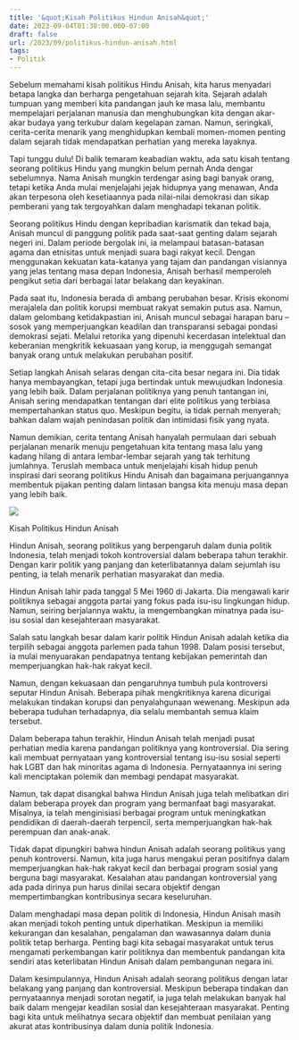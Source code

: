 ```yaml
---
title: '&quot;Kisah Politikus Hindun Anisah&quot;'
date: 2023-09-04T01:30:00.000-07:00
draft: false
url: /2023/09/politikus-hindun-anisah.html
tags: 
- Politik
---
```


  

Sebelum memahami kisah politikus Hindu Anisah, kita harus menyadari betapa langka dan berharga pengetahuan sejarah kita. Sejarah adalah tumpuan yang memberi kita pandangan jauh ke masa lalu, membantu mempelajari perjalanan manusia dan menghubungkan kita dengan akar-akar budaya yang terkubur dalam kegelapan zaman. Namun, seringkali, cerita-cerita menarik yang menghidupkan kembali momen-momen penting dalam sejarah tidak mendapatkan perhatian yang mereka layaknya.

  

Tapi tunggu dulu! Di balik temaram keabadian waktu, ada satu kisah tentang seorang politikus Hindu yang mungkin belum pernah Anda dengar sebelumnya. Nama Anisah mungkin terdengar asing bagi banyak orang, tetapi ketika Anda mulai menjelajahi jejak hidupnya yang menawan, Anda akan terpesona oleh kesetiaannya pada nilai-nilai demokrasi dan sikap pemberani yang tak tergoyahkan dalam menghadapi tekanan politik.

  

Seorang politikus Hindu dengan kepribadian karismatik dan tekad baja, Anisah muncul di panggung politik pada saat-saat genting dalam sejarah negeri ini. Dalam periode bergolak ini, ia melampaui batasan-batasan agama dan etnisitas untuk menjadi suara bagi rakyat kecil. Dengan menggunakan kekuatan kata-katanya yang tajam dan pandangan visiannya yang jelas tentang masa depan Indonesia, Anisah berhasil memperoleh pengikut setia dari berbagai latar belakang dan keyakinan.

  

Pada saat itu, Indonesia berada di ambang perubahan besar. Krisis ekonomi merajalela dan politik korupsi membuat rakyat semakin putus asa. Namun, dalam gelombang ketidakpastian ini, Anisah muncul sebagai harapan baru – sosok yang memperjuangkan keadilan dan transparansi sebagai pondasi demokrasi sejati. Melalui retorika yang dipenuhi kecerdasan intelektual dan keberanian mengkritik kekuasaan yang korup, ia menggugah semangat banyak orang untuk melakukan perubahan positif.

  

Setiap langkah Anisah selaras dengan cita-cita besar negara ini. Dia tidak hanya membayangkan, tetapi juga bertindak untuk mewujudkan Indonesia yang lebih baik. Dalam perjalanan politiknya yang penuh tantangan ini, Anisah sering mendapatkan tentangan dari elite politikus yang terbiasa mempertahankan status quo. Meskipun begitu, ia tidak pernah menyerah; bahkan dalam wajah penindasan politik dan intimidasi fisik yang nyata.

  

Namun demikian, cerita tentang Anisah hanyalah permulaan dari sebuah perjalanan menarik menuju pengetahuan kita tentang masa lalu yang kadang hilang di antara lembar-lembar sejarah yang tak terhitung jumlahnya. Teruslah membaca untuk menjelajahi kisah hidup penuh inspirasi dari seorang politikus Hindu Anisah dan bagaimana perjuangannya membentuk pijakan penting dalam lintasan bangsa kita menuju masa depan yang lebih baik.

  

![](https://blogger.googleusercontent.com/img/b/R29vZ2xl/AVvXsEgjMrM9J10fNd2PHWthrJWGvp7aEf5Ts0l6D0XdGgNZBcFb-WsNlvGlDDLFM1X386EeB_G1rM7l4OYNrKdJQX8QvTed4zJQ55IAqD4fNiFEkVUVsHK8FYgaPx4eQ47Goy-_4plo5KiESTtAoORU2bWfRyqBGbN3oqkT27p1PmjsabOzF8sUnxfvDY0Rng/w640-h426/IMG-20230615-WA0020.jpg)

  

Kisah Politikus Hindun Anisah

  

Hindun Anisah, seorang politikus yang berpengaruh dalam dunia politik Indonesia, telah menjadi tokoh kontroversial dalam beberapa tahun terakhir. Dengan karir politik yang panjang dan keterlibatannya dalam sejumlah isu penting, ia telah menarik perhatian masyarakat dan media.

  

Hindun Anisah lahir pada tanggal 5 Mei 1960 di Jakarta. Dia mengawali karir politiknya sebagai anggota partai yang fokus pada isu-isu lingkungan hidup. Namun, seiring berjalannya waktu, ia mengembangkan minatnya pada isu-isu sosial dan kesejahteraan masyarakat.

  

Salah satu langkah besar dalam karir politik Hindun Anisah adalah ketika dia terpilih sebagai anggota parlemen pada tahun 1998. Dalam posisi tersebut, ia mulai menyuarakan pendapatnya tentang kebijakan pemerintah dan memperjuangkan hak-hak rakyat kecil.

  

Namun, dengan kekuasaan dan pengaruhnya tumbuh pula kontroversi seputar Hindun Anisah. Beberapa pihak mengkritiknya karena dicurigai melakukan tindakan korupsi dan penyalahgunaan wewenang. Meskipun ada beberapa tuduhan terhadapnya, dia selalu membantah semua klaim tersebut.

  

Dalam beberapa tahun terakhir, Hindun Anisah telah menjadi pusat perhatian media karena pandangan politiknya yang kontroversial. Dia sering kali membuat pernyataan yang kontroversial tentang isu-isu sosial seperti hak LGBT dan hak minoritas agama di Indonesia. Pernyataannya ini sering kali menciptakan polemik dan membagi pendapat masyarakat.

  

Namun, tak dapat disangkal bahwa Hindun Anisah juga telah melibatkan diri dalam beberapa proyek dan program yang bermanfaat bagi masyarakat. Misalnya, ia telah menginisiasi berbagai program untuk meningkatkan pendidikan di daerah-daerah terpencil, serta memperjuangkan hak-hak perempuan dan anak-anak.

  

Tidak dapat dipungkiri bahwa hindun Anisah adalah seorang politikus yang penuh kontroversi. Namun, kita juga harus mengakui peran positifnya dalam memperjuangkan hak-hak rakyat kecil dan berbagai program sosial yang berguna bagi masyarakat. Kesalahan atau pandangan kontroversial yang ada pada dirinya pun harus dinilai secara objektif dengan mempertimbangkan kontribusinya secara keseluruhan.

  

Dalam menghadapi masa depan politik di Indonesia, Hindun Anisah masih akan menjadi tokoh penting untuk diperhatikan. Meskipun ia memiliki kekurangan dan kesalahan, pengalaman dan wawasannya dalam dunia politik tetap berharga. Penting bagi kita sebagai masyarakat untuk terus mengamati perkembangan karir politiknya dan membentuk pandangan kita sendiri atas keterlibatan Hindun Anisah dalam pembangunan negara ini.

  

Dalam kesimpulannya, Hindun Anisah adalah seorang politikus dengan latar belakang yang panjang dan kontroversial. Meskipun beberapa tindakan dan pernyataannya menjadi sorotan negatif, ia juga telah melakukan banyak hal baik dalam mengejar keadilan sosial dan kesejahteraan masyarakat. Penting bagi kita untuk melihatnya secara objektif dan membuat penilaian yang akurat atas kontribusinya dalam dunia politik Indonesia.